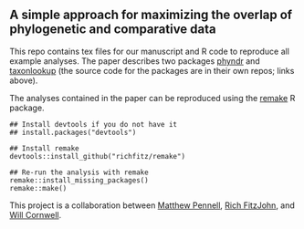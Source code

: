 ## A simple approach for maximizing the overlap of phylogenetic and comparative data

This repo contains tex files for our manuscript and R code to reproduce all example analyses. The paper describes two packages [phyndr](https://github.com/richfitz/phyndr) and [taxonlookup](https://github.com/wcornwell/taxonlookup) (the source code for the packages are in their own repos; links above).

The analyses contained in the paper can be reproduced using the [remake](https://github.com/richfitz/remake) R package.

```
## Install devtools if you do not have it
## install.packages("devtools")

## Install remake
devtools::install_github("richfitz/remake")

## Re-run the analysis with remake
remake::install_missing_packages()
remake::make()
```

This project is a collaboration between [Matthew Pennell](https://mwpennell.github.io), [Rich FitzJohn](http://richfitz.github.io/), and [Will Cornwell](http://willcornwell.org/). 
